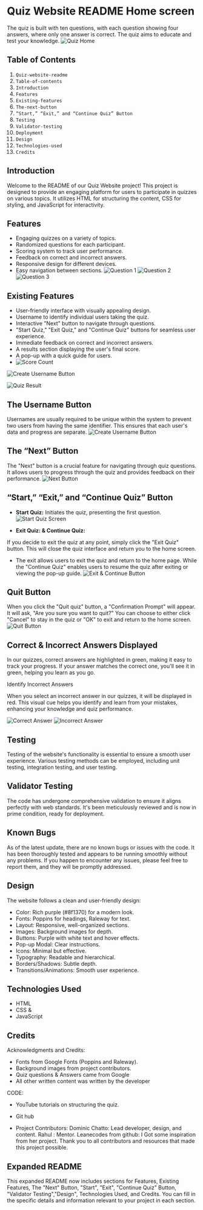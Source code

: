 
# Quiz Website README Home screen

The quiz is built with ten questions, with each question showing four answers, where only one answer is correct. The quiz aims to educate and test your knowledge.
![Quiz Home](https://raw.githubusercontent.com/your-username/your-repo/main/images/Quiz-Home-screen.png)

## Table of Contents

  1. `Quiz-website-readme`
  2. `Table-of-contents`
  3. `Introduction`
  4. `Features`
  5. `Existing-features`
  6. `The-next-button`
  7. `“Start,” “Exit,” and “Continue Quiz” Button`
  8. `Testing`
  9. `Validator-testing`
  10. `Deployment`
  11. `Design`
  12. `Technologies-used`
  13. `Credits`

## Introduction

Welcome to the README of our Quiz Website project! This project is designed to provide an engaging platform for users to participate in quizzes on various topics. It utilizes HTML for structuring the content, CSS for styling, and JavaScript for interactivity.

## Features

- Engaging quizzes on a variety of topics.
- Randomized questions for each participant.
- Scoring system to track user performance.
- Feedback on correct and incorrect answers.
- Responsive design for different devices.
- Easy navigation between sections.
![Question 1](https://raw.githubusercontent.com/your-username/your-repo/main/images/Question-1-quiz.png)
![Question 2](https://raw.githubusercontent.com/your-username/your-repo/main/images/Question-2-quiz.png)
![Question 3](https://raw.githubusercontent.com/your-username/your-repo/main/images/Question-3-quiz.png)



## Existing Features

- User-friendly interface with visually appealing design.
- Username to identify individual users taking the quiz.
- Interactive "Next" button to navigate through questions.
- "Start Quiz," "Exit Quiz," and "Continue Quiz" buttons for seamless user experience.
- Immediate feedback on correct and incorrect answers.
- A results section displaying the user's final score.
- A pop-up with a quick guide for users.
- ![Score Count](https://raw.githubusercontent.com/your-username/your-repo/main/images/Score-Count-quiz.png)

![Create Username Button](https://raw.githubusercontent.com/your-username/your-repo/main/images/create-username-button.png)

![Quiz Result](https://raw.githubusercontent.com/your-username/your-repo/main/images/Quiz-result.png)


## The Username Button

Usernames are usually required to be unique within the system to prevent two users from having the same identifier. This ensures that each user's data and progress are separate.
![Create Username Button](https://github.com/your-username/your-repo/raw/main/images/create-username-button.png)


## The “Next” Button

The "Next" button is a crucial feature for navigating through quiz questions. It allows users to progress through the quiz and provides feedback on their performance.
![Next Button](https://github.com/your-username/your-repo/raw/main/images/Next-Button.png)

## “Start,” “Exit,” and “Continue Quiz” Button

- **Start Quiz:** Initiates the quiz, presenting the first question.
![Start Quiz Screen](https://raw.githubusercontent.com/your-username/your-repo/main/images/Start-quiz-screen.png)


- **Exit Quiz: & Continue Quiz:**

If you decide to exit the quiz at any point, simply click the "Exit Quiz" button. This will close the quiz interface and return you to the home screen.

- The exit allows users to exit the quiz and return to the home page. While the "Continue Quiz" enables users to resume the quiz after exiting or viewing the pop-up guide.
![Exit & Continue Button](https://raw.githubusercontent.com/your-username/your-repo/main/images/Exit%20%26%20Continue-Button.png)

## Quit Button

When you click the "Quit quiz" button, a "Confirmation Prompt" will appear. It will ask, "Are you sure you want to quit?" You can choose to either click "Cancel" to stay in the quiz or "OK" to exit and return to the home screen.
![Quit Button](https://raw.githubusercontent.com/your-username/your-repo/main/images/Quit-quiz-button.png)


## Correct & Incorrect Answers Displayed

In our quizzes, correct answers are highlighted in green, making it easy to track your progress. If your answer matches the correct one, you'll see it in green, helping you learn as you go.

Identify Incorrect Answers

When you select an incorrect answer in our quizzes, it will be displayed in red. This visual cue helps you identify and learn from your mistakes, enhancing your knowledge and quiz performance.

![Correct Answer](https://raw.githubusercontent.com/your-username/your-repo/main/images/Correct-answer-green-color.png)
![Incorrect Answer](https://raw.githubusercontent.com/your-username/your-repo/main/images/Incorrect-answer-red-color.png)

## Testing

Testing of the website's functionality is essential to ensure a smooth user experience. Various testing methods can be employed, including unit testing, integration testing, and user testing.

## Validator Testing

The code has undergone comprehensive validation to ensure it aligns perfectly with web standards. It's been meticulously reviewed and is now in prime condition, ready for deployment.

## Known Bugs

As of the latest update, there are no known bugs or issues with the code. It has been thoroughly tested and appears to be running smoothly without any problems. If you happen to encounter any issues, please feel free to report them, and they will be promptly addressed.

## Design

The website follows a clean and user-friendly design:

- Color: Rich purple (#8f1370) for a modern look.
- Fonts: Poppins for headings, Raleway for text.
- Layout: Responsive, well-organized sections.
- Images: Background images for depth.
- Buttons: Purple with white text and hover effects.
- Pop-up Modal: Clear instructions.
- Icons: Minimal but effective.
- Typography: Readable and hierarchical.
- Borders/Shadows: Subtle depth.
- Transitions/Animations: Smooth user experience.

## Technologies Used

- HTML
- CSS &
- JavaScript

## Credits

Acknowledgments and Credits:

- Fonts from Google Fonts (Poppins and Raleway).
- Background images from project contributors.
- Quiz questions & Answers came from Google
- All other written content was written by the developer

CODE:

- YouTube tutorials on structuring the quiz.
- Git hub

- Project Contributors:
  Dominic Chatto: Lead developer, design, and content.
  Rahul : Mentor.
  Leanecodes from github: I Got some inspiration from her project.
  Thank you to all contributors and resources that made this project possible.

## Expanded README

This expanded README now includes sections for Features, Existing Features, The "Next" Button, "Start", "Exit", "Continue Quiz" Button, "Validator Testing","Design", Technologies Used, and Credits. You can fill in the specific details and information relevant to your project in each section.
